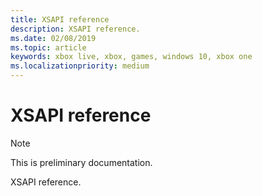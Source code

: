 ```yaml
---
title: XSAPI reference
description: XSAPI reference.
ms.date: 02/08/2019
ms.topic: article
keywords: xbox live, xbox, games, windows 10, xbox one
ms.localizationpriority: medium
---
```


# XSAPI reference

> [!NOTE]
> This is preliminary documentation.

XSAPI reference.
